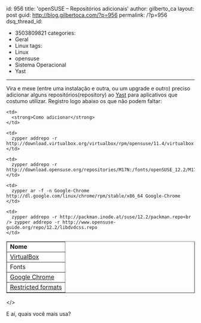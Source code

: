 id: 956
title: 'openSUSE &#8211; Repositórios adicionais'
author: gilberto_ca
layout: post
guid: http://blog.gilbertoca.com/?p=956
permalink: /?p=956
dsq_thread_id:
  - 3503809821
categories:
  - Geral
  - Linux
tags:
  - Linux
  - opensuse
  - Sistema Operacional
  - Yast
---
<!-- google_ad_section_start -->

Vira e mexe (entre uma instalação e outra, ou um upgrade e outro) preciso adicionar alguns repositórios(repository) ao <a href="http://pt.opensuse.org/YaST_Software_Management" title="Yast" target="_blank">Yast</a> para aplicativos que costumo utilizar. Registro logo abaixo os que não podem faltar: 

<table border="1">
  <tr>
    <td>
      <strong>Nome</strong>
    </td>
    
    <td>
      <strong>Como adicionar</strong>
    </td>
  </tr>
  
  <tr>
    <td>
      <a href="https://www.virtualbox.org/" title="VirtualBox" target="_blank">VirtualBox</a>
    </td>
    
    <td>
      zypper addrepo -r http://download.virtualbox.org/virtualbox/rpm/opensuse/11.4/virtualbox.repo
    </td>
  </tr>
  
  <tr>
    <td>
      Fonts
    </td>
    
    <td>
      zypper addrepo -r http://download.opensuse.org/repositories/M17N:/fonts/openSUSE_12.2/M17N:fonts.repo
    </td>
  </tr>
  
  <tr>
    <td>
      <a href="https://www.google.com/intl/pt-BR/chrome/browser/?hl=pt-BR" title="Google Chrome" target="_blank">Google Chrome</a>
    </td>
    
    <td>
      zypper ar -f -n Google-Chrome http://dl.google.com/linux/chrome/rpm/stable/x86_64 Google-Chrome
    </td>
  </tr>
  
  <tr>
    <td>
      <a href="http://opensuse-community.org/Restricted_formats/12.2" title="Restricted Formats" target="_blank">Restricted formats</a>
    </td>
    
    <td>
      zypper addrepo -r http://packman.inode.at/suse/12.2/packman.repo<br /> zypper addrepo -r http://www.opensuse-guide.org/repo/12.2/libdvdcss.repo
    </td>
  </tr>
</table>

</> 

E aí, quais você mais usa?

<!-- google_ad_section_end -->